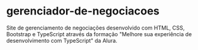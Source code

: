 # gerenciador-de-negociacoes
Site de gerenciamento de negociações desenvolvido com HTML, CSS, Bootstrap e TypeScript através da formação "Melhore sua experiência de desenvolvimento com TypeScript" da Alura.
